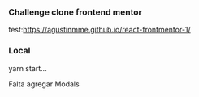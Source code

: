 ### Challenge clone frontend mentor

test:https://agustinmme.github.io/react-frontmentor-1/

### Local

yarn start...

Falta agregar Modals 
